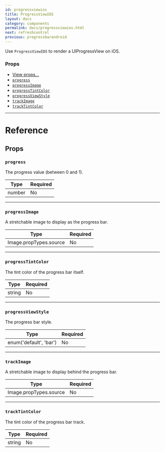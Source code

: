 ```yaml
---
id: progressviewios
title: ProgressViewIOS
layout: docs
category: components
permalink: docs/progressviewios.html
next: refreshcontrol
previous: progressbarandroid
---
```

Use `ProgressViewIOS` to render a UIProgressView on iOS.

### Props

- [View props...](docs/view-props.html)
- [`progress`](docs/progressviewios.html#progress)
- [`progressImage`](docs/progressviewios.html#progressimage)
- [`progressTintColor`](docs/progressviewios.html#progresstintcolor)
- [`progressViewStyle`](docs/progressviewios.html#progressviewstyle)
- [`trackImage`](docs/progressviewios.html#trackimage)
- [`trackTintColor`](docs/progressviewios.html#tracktintcolor)






---

# Reference

## Props

### `progress`

The progress value (between 0 and 1).

| Type | Required |
| - | - |
| number | No |




---

### `progressImage`

A stretchable image to display as the progress bar.

| Type | Required |
| - | - |
| Image.propTypes.source | No |




---

### `progressTintColor`

The tint color of the progress bar itself.

| Type | Required |
| - | - |
| string | No |




---

### `progressViewStyle`

The progress bar style.

| Type | Required |
| - | - |
| enum('default', 'bar') | No |




---

### `trackImage`

A stretchable image to display behind the progress bar.

| Type | Required |
| - | - |
| Image.propTypes.source | No |




---

### `trackTintColor`

The tint color of the progress bar track.

| Type | Required |
| - | - |
| string | No |






